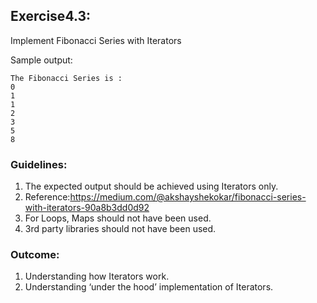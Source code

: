 ## Exercise4.3:

Implement Fibonacci Series with Iterators

Sample output:

```
The Fibonacci Series is : 
0
1
1
2
3
5
8

```

### Guidelines:
1. The expected output should be achieved using Iterators only.
2. Reference:https://medium.com/@akshayshekokar/fibonacci-series-with-iterators-90a8b3dd0d92
3. For Loops, Maps should not have been used.
4. 3rd party libraries should not have been used.

### Outcome:
1. Understanding how Iterators work.
2. Understanding ‘under the hood’ implementation of Iterators.
